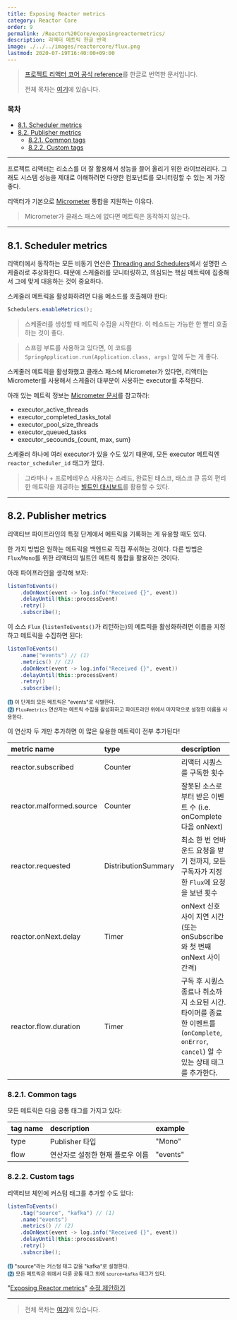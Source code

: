 ```yaml
---
title: Exposing Reactor metrics
category: Reactor Core
order: 9
permalink: /Reactor%20Core/exposingreactormetrics/
description: 리액터 메트릭 한글 번역
image: ./../../images/reactorcore/flux.png
lastmod: 2020-07-19T16:40:00+09:00
---
```


> [프로젝트 리액터 코어 공식 reference](https://projectreactor.io/docs/core/release/reference/#metrics)를 한글로 번역한 문서입니다.
>
> 전체 목차는 [여기](../contents/)에 있습니다.

### 목차

- [8.1. Scheduler metrics](#81-scheduler-metrics)
- [8.2. Publisher metrics](#82-publisher-metrics)
  + [8.2.1. Common tags](#821-common-tags)
  + [8.2.2. Custom tags](#822-custom-tags)

---

프로젝트 리액터는 리소스를 더 잘 활용해서 성능을 끌어 올리기 위한 라이브러리다. 그래도 시스템 성능을 제대로 이해하려면 다양한 컴포넌트를 모니터링할 수 있는 게 가장 좋다.

리액터가 기본으로 [Micrometer](https://micrometer.io/) 통합을 지원하는 이유다.

> Micrometer가 클래스 패스에 없다면 메트릭은 동작하지 않는다.

---

## 8.1. Scheduler metrics

리액터에서 동작하는 모든 비동기 연산은 [Threading and Schedulers](../reactorcorefeatures#45-threading-and-schedulers)에서 설명한 스케줄러로 추상화한다. 때문에 스케줄러를 모니터링하고, 의심되는 핵심 메트릭에 집중해서 그에 맞게 대응하는 것이 중요하다.

스케줄러 메트릭을 활성화하려면 다음 메소드를 호출해야 한다:

```java
Schedulers.enableMetrics();
```

> 스케줄러를 생성할 때 메트릭 수집을 시작한다. 이 메소드는 가능한 한 빨리 호출하는 것이 좋다.

> 스프링 부트를 사용하고 있다면, 이 코드를 `SpringApplication.run(Application.class, args)` 앞에 두는 게 좋다.

스케줄러 메트릭을 활성화했고 클래스 패스에 Micrometer가 있다면, 리액터는 Micrometer를 사용해서 스케줄러 대부분이 사용하는 executor를 추적한다.

아래 있는 메트릭 정보는 [Micrometer 문서](http://micrometer.io/docs/ref/jvm)를 참고하라:

- executor_active_threads
- executor_completed_tasks_total
- executor_pool_size_threads
- executor_queued_tasks
- executor_secounds_{count, max, sum}

스케줄러 하나에 여러 executor가 있을 수도 있기 때문에, 모든 executor 메트릭엔 `reactor_scheduler_id` 태그가 있다.

> 그라파나 + 프로메테우스 사용자는 스레드, 완료된 태스크, 태스크 큐 등의 편리한 메트릭을 제공하는 [빌트인 대시보드](https://raw.githubusercontent.com/reactor/reactor-monitoring-demo/master/dashboards/schedulers.json)를 활용할 수 있다.

---

## 8.2. Publisher metrics

리액티브 파이프라인의 특정 단계에서 메트릭을 기록하는 게 유용할 때도 있다.

한 가지 방법은 원하는 메트릭을 백엔드로 직접 푸쉬하는 것이다. 다른 방법은 `Flux`/`Mono`를 위한 리액터의 빌트인 메트릭 통합을 활용하는 것이다.

아래 파이프라인을 생각해 보자:

```java
listenToEvents()
    .doOnNext(event -> log.info("Received {}", event))
    .delayUntil(this::processEvent)
    .retry()
    .subscribe();
```

이 소스 `Flux` (`listenToEvents()`가 리턴하는)의 메트릭을 활성화하려면 이름을 지정하고 메트릭을 수집하면 된다:

```java
listenToEvents()
    .name("events") // (1)
    .metrics() // (2)
    .doOnNext(event -> log.info("Received {}", event))
    .delayUntil(this::processEvent)
    .retry()
    .subscribe();
```
<small><span style="background-color: #a9dcfc; border-radius: 50px;">(1)</span> 이 단계의 모든 메트릭은 "events"로 식별한다.</small><br>
<small><span style="background-color: #a9dcfc; border-radius: 50px;">(2)</span> `Flux#metrics`  연산자는 메트릭 수집을 활성화하고 파이프라인 위에서 마지막으로 설정한 이름을 사용한다.</small>

이 연산자 두 개만 추가하면 이 많은 유용한 메트릭이 전부 추가된다!

| metric name              | type                | description                                                  |
| :----------------------- | :------------------ | :----------------------------------------------------------- |
| reactor.subscribed       | Counter             | 리액터 시퀀스를 구독한 횟수                                  |
| reactor.malformed.source | Counter             | 잘못된 소스로부터 받은 이벤트 수 (i.e. onComplete 다음 onNext) |
| reactor.requested        | DistributionSummary | 최소 한 번 언바운드 요청을 받기 전까지, 모든 구독자가 지정한 `Flux`에 요청을 보낸 횟수 |
| reactor.onNext.delay     | Timer               | onNext 신호 사이 지연 시간 (또는 onSubscribe와 첫 번째 onNext 사이 간격) |
| reactor.flow.duration    | Timer               | 구독 후 시퀀스 종료나 취소까지 소요된 시간. 타이머를 종료한 이벤트를 (`onComplete`, `onError`, `cancel`) 알 수 있는 상태 태그를 추가한다. |

### 8.2.1. Common tags

모든 메트릭은 다음 공통 태그를 가지고 있다:

| tag name | description                      | example  |
| :------- | :------------------------------- | :------- |
| type     | Publisher 타입                   | "Mono"   |
| flow     | 연산자로 설정한 현재 플로우 이름 | "events" |

### 8.2.2. Custom tags

리액티브 체인에 커스텀 태그를 추가할 수도 있다:

```java
listenToEvents()
    .tag("source", "kafka") // (1)
    .name("events")
    .metrics() // (2)
    .doOnNext(event -> log.info("Received {}", event))
    .delayUntil(this::processEvent)
    .retry()
    .subscribe();
```
<small><span style="background-color: #a9dcfc; border-radius: 50px;">(1)</span> "source"라는 커스텀 태그 값을 "kafka"로 설정한다.</small><br>
<small><span style="background-color: #a9dcfc; border-radius: 50px;">(2)</span> 모든 메트릭은 위에서 다룬 공통 태그 외에 `source=kafka` 태그가 있다.</small>

"[Exposing Reactor metrics](https://projectreactor.io/docs/core/release/reference/#metrics)" [수정 제안하기](https://github.com/reactor/reactor-core/edit/master/docs/asciidoc/metrics.adoc)

---

> 전체 목차는 [여기](../contents/)에 있습니다.
